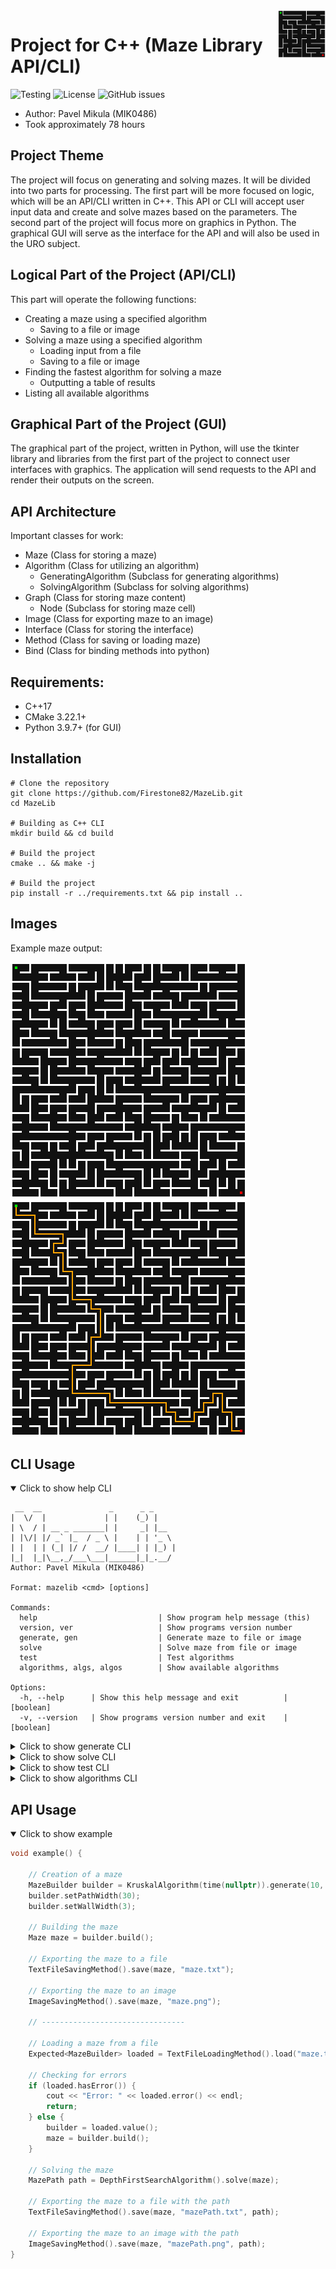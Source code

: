 <img width="15%" src="assets/icon.png" align="right" alt="Icon">

# Project for C++ (Maze Library API/CLI) 

<p>
    <img alt="Testing" src="https://github.com/Firestone82/MazeLib/actions/workflows/cmake.yml/badge.svg">
    <img alt="License" src="https://img.shields.io/github/license/Firestone82/MazeLib">
    <img alt="GitHub issues" src="https://img.shields.io/github/issues/Firestone82/MazeLib">
</p>

- Author: Pavel Mikula (MIK0486)
- Took approximately 78 hours

## Project Theme
The project will focus on generating and solving mazes. It will be divided into two parts for processing. 
The first part will be more focused on logic, which will be an API/CLI written in C++. 
This API or CLI will accept user input data and create and solve mazes based on the parameters. 
The second part of the project will focus more on graphics in Python. 
The graphical GUI will serve as the interface for the API and will also be used in the URO subject.

## Logical Part of the Project (API/CLI)
This part will operate the following functions:
 - Creating a maze using a specified algorithm
   - Saving to a file or image
 - Solving a maze using a specified algorithm
   - Loading input from a file
   - Saving to a file or image
 - Finding the fastest algorithm for solving a maze
   - Outputting a table of results
 - Listing all available algorithms

## Graphical Part of the Project (GUI)
The graphical part of the project, written in Python, will use the tkinter library and 
libraries from the first part of the project to connect user interfaces with graphics. 
The application will send requests to the API and render their outputs on the screen.

## API Architecture
Important classes for work:
 - Maze (Class for storing a maze)
 - Algorithm (Class for utilizing an algorithm)
   - GeneratingAlgorithm (Subclass for generating algorithms)
   - SolvingAlgorithm (Subclass for solving algorithms)
 - Graph (Class for storing maze content)
   - Node (Subclass for storing maze cell)
 - Image (Class for exporting maze to an image)
 - Interface (Class for storing the interface)
 - Method (Class for saving or loading maze)
 - Bind (Class for binding methods into python)

## Requirements:
- C++17
- CMake 3.22.1+
- Python 3.9.7+ (for GUI)

## Installation
```shell
# Clone the repository
git clone https://github.com/Firestone82/MazeLib.git
cd MazeLib

# Building as C++ CLI
mkdir build && cd build

# Build the project
cmake .. && make -j

# Build the project
pip install -r ../requirements.txt && pip install ..
```

## Images
Example maze output:

<p>
    <img src="assets/maze.png" alt="Not Solved Maze Image"> 
    &nbsp;
    &nbsp;
    &nbsp;
    <img src="assets/mazeSolved.png" alt="Solved Maze Image"> 
</p>

## CLI Usage
<details open>
<summary>Click to show help CLI</summary>

```
 __  __               _      _ _
|  \/  |             | |    (_) |
| \  / | __ _ _______| |     _| |__
| |\/| |/ _` |_  / _ \ |    | | '_ \
| |  | | (_| |/ /  __/ |____| | |_) |
|_|  |_|\__,_/___\___|______|_|_.__/
Author: Pavel Mikula (MIK0486)

Format: mazelib <cmd> [options]

Commands:
  help                           | Show program help message (this)
  version, ver                   | Show programs version number
  generate, gen                  | Generate maze to file or image
  solve                          | Solve maze from file or image
  test                           | Test algorithms
  algorithms, algs, algos        | Show available algorithms

Options:
  -h, --help      | Show this help message and exit          | [boolean]
  -v, --version   | Show programs version number and exit    | [boolean]
```
</details>

<details>
<summary>Click to show generate CLI</summary>

```
Command: mazelib generate [options]

Options:
  -w, --width           | Width of maze                                     REQUIRED | [int]
  -h, --height          | Height of maze                                    REQUIRED | [int]
  -a, --algorithm       | Algorithm to generate maze                        REQUIRED | [string]
  -se, --seed           | Seed of the maze                                           | [double]
  -s, --start           | Start position of maze                                     | [int] [int]
  -e, --end             | End position of maze                                       | [int] [int]
  -pw, --pathWidth      | Width of the path between walls                            | [int]
  -ww, --wallWidth      | Width of wall between paths                                | [int]
  -f, --file            | Path to the file, where maze will be saved                 | [string]
  -i, --image           | Path to the image, where maze will be saved                | [string]
```
</details>

<details>
<summary>Click to show solve CLI</summary>

```
Command: mazelib solve [options]

Options:
  -fi, --fileIn         | Path to the input file of maze                    REQUIRED | [string]
  -a, --algorithm       | Algorithm to solve maze                           REQUIRED | [string]
  -s, --start           | Start position of maze                                     | [int] [int]
  -e, --end             | End position of maze                                       | [int] [int]
  -fo, --fileOut        | Path to the file, where maze will be saved                 | [string]
  -i, --image           | Path to the image, where maze will be saved                | [string]
```
</details>

<details>
<summary>Click to show test CLI</summary>

```
Command: mazelib test [options]

Options:
  -fi, --fileIn         | Path to the file, from which maze will be loaded  REQUIRED | [string]
  -a, --algorithm       | Algorithms to test, separated by commas                    | [string]
  -fo, --fileOut        | Path to the file, where maze will be saved                 | [string]
  -t, --table           | Output results printed in table                            |
```
</details>

<details>
<summary>Click to show algorithms CLI</summary>

```
Command: mazelib algorithms

Options:
  -o, --order           | Order of algorithms                                        | [string]
  -t, --type            | Type of algorithms                                         | [string]
  -d, --description     | Hide description of algorithms                             |
```
</details>

## API Usage
<details open>
<summary>Click to show example </summary>

```cpp
void example() {

    // Creation of a maze
    MazeBuilder builder = KruskalAlgorithm(time(nullptr)).generate(10, 10);
    builder.setPathWidth(30);
    builder.setWallWidth(3);

    // Building the maze
    Maze maze = builder.build();

    // Exporting the maze to a file
    TextFileSavingMethod().save(maze, "maze.txt");

    // Exporting the maze to an image
    ImageSavingMethod().save(maze, "maze.png");

    // --------------------------------

    // Loading a maze from a file
    Expected<MazeBuilder> loaded = TextFileLoadingMethod().load("maze.txt");

    // Checking for errors
    if (loaded.hasError()) {
        cout << "Error: " << loaded.error() << endl;
        return;
    } else {
        builder = loaded.value();
        maze = builder.build();
    }

    // Solving the maze
    MazePath path = DepthFirstSearchAlgorithm().solve(maze);

    // Exporting the maze to a file with the path
    TextFileSavingMethod().save(maze, "mazePath.txt", path);

    // Exporting the maze to an image with the path
    ImageSavingMethod().save(maze, "mazePath.png", path);
}
```
</details>
